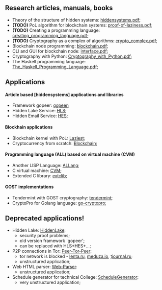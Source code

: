 ## Research articles, manuals, books
* Theory of the structure of hidden systems: [hiddensystems.pdf](https://github.com/Number571/gopeer/blob/master/hiddensystems.pdf "TSHS");
* **(TODO)** PoL algorithm for blockchain systems: [proof-of-laziness.pdf](https://github.com/Number571/Laziest/blob/master/proof-of-laziness.pdf "PoL");
* **(TODO)** Creating a programming language: [creating_programming_language.pdf](https://github.com/Number571/ALLang/blob/master/creating_programming_language.pdf "CPL");
* **(TODO)** Cryptography as a complex of algorithms: [crypto_complex.pdf](https://github.com/Number571/Cryptography/blob/master/crypto_complex.pdf "CCA");
* Blockchain node programming: [blockchain.pdf](https://github.com/number571/Blockchain/blob/master/_example/blockchain.pdf "BC");
* CLI and GUI for blockchain node: [interface.pdf](https://github.com/number571/Blockchain/blob/master/_example/interface.pdf "CLIGUI");
* Cryptography with Python: [Cryptography_with_Python.pdf](https://github.com/number571/Python/blob/master/Cryptography/Book/Cryptography_with_Python.pdf "CWP");
* The Haskell programming language: [The_Haskell_Programming_Language.pdf](https://github.com/number571/Haskell/blob/master/Book/The_Haskell_Programming_Language.pdf "THPL");

## Applications
#### Article based [hiddensystems] applications and libraries
* Framework gopeer: [gopeer](https://github.com/number571/gopeer "gopeer");
* Hidden Lake Service: [HLS](https://github.com/number571/HLS "HLS");
* Hidden Email Service: [HES](https://github.com/number571/HES "HES");

#### Blockhain applications
* Blockchain kernel with PoL: [Laziest](https://github.com/number571/Laziest);
* Cryptocurrency from scratch: [Blockchain](https://github.com/number571/Blockchain);

#### Programming language (ALL) based on virtual machine (CVM)
* Another LISP Language: [ALLang](https://github.com/number571/ALLang);
* C virtual machine: [CVM](https://github.com/number571/CVM);
* Extended C library: [extclib](https://github.com/number571/extclib);

#### GOST implementations
* Tendermint with GOST cryptography: [tendermint](https://github.com/number571/tendermint);
* CryptoPro for Golang language: [go-cryptopro](https://github.com/number571/go-cryptopro);

## Deprecated applications!
* Hidden Lake: [HiddenLake](https://github.com/number571/HiddenLake):
  * security proof problems;
  * old version framework 'gopeer';
  * can be replaced with HLS+HES+...;
* P2P connections in Tor: [Peer-Tor-Peer](https://github.com/number571/Peer-Tor-Peer):
  * tor network is blocked - [lenta.ru](https://lenta.ru/articles/2021/12/14/tor), [meduza.io](https://meduza.io/feature/2021/12/10), [tjournal.ru](tjournal.ru/analysis/488026-v-rossii-zhaluyutsya-na-blokirovku-tor-ego-mozhno-zablokirovat-polnostyu-i-chto-togda-delat-otvechayut-specialisty);
  * unstructured application;
* Web HTML parser: [Web-Parser](https://github.com/number571/Web-Parser):
  * unstructured application;
* Schedule generator for technical College: [ScheduleGenerator](https://github.com/number571/ScheduleGenerator):
  * very unstructured application;

